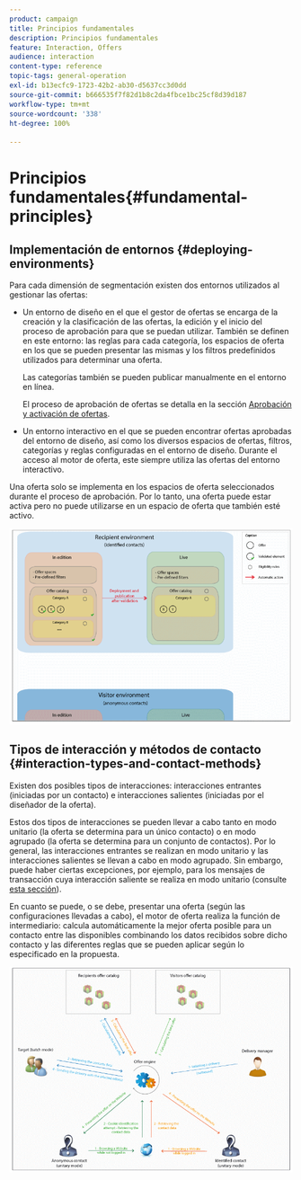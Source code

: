 ```yaml
---
product: campaign
title: Principios fundamentales
description: Principios fundamentales
feature: Interaction, Offers
audience: interaction
content-type: reference
topic-tags: general-operation
exl-id: b13ecfc9-1723-42b2-ab30-d5637cc3d0dd
source-git-commit: b666535f7f82d1b8c2da4fbce1bc25cf8d39d187
workflow-type: tm+mt
source-wordcount: '338'
ht-degree: 100%

---
```


# Principios fundamentales{#fundamental-principles}



## Implementación de entornos {#deploying-environments}

Para cada dimensión de segmentación existen dos entornos utilizados al gestionar las ofertas:

* Un entorno de diseño en el que el gestor de ofertas se encarga de la creación y la clasificación de las ofertas, la edición y el inicio del proceso de aprobación para que se puedan utilizar. También se definen en este entorno: las reglas para cada categoría, los espacios de oferta en los que se pueden presentar las mismas y los filtros predefinidos utilizados para determinar una oferta.

  Las categorías también se pueden publicar manualmente en el entorno en línea.

  El proceso de aprobación de ofertas se detalla en la sección [Aprobación y activación de ofertas](../../interaction/using/approving-and-activating-an-offer.md).

* Un entorno interactivo en el que se pueden encontrar ofertas aprobadas del entorno de diseño, así como los diversos espacios de ofertas, filtros, categorías y reglas configuradas en el entorno de diseño. Durante el acceso al motor de oferta, este siempre utiliza las ofertas del entorno interactivo.

Una oferta solo se implementa en los espacios de oferta seleccionados durante el proceso de aprobación. Por lo tanto, una oferta puede estar activa pero no puede utilizarse en un espacio de oferta que también esté activo.

![](assets/architecture_interaction1.png)

## Tipos de interacción y métodos de contacto {#interaction-types-and-contact-methods}

Existen dos posibles tipos de interacciones: interacciones entrantes (iniciadas por un contacto) e interacciones salientes (iniciadas por el diseñador de la oferta).

Estos dos tipos de interacciones se pueden llevar a cabo tanto en modo unitario (la oferta se determina para un único contacto) o en modo agrupado (la oferta se determina para un conjunto de contactos). Por lo general, las interacciones entrantes se realizan en modo unitario y las interacciones salientes se llevan a cabo en modo agrupado. Sin embargo, puede haber ciertas excepciones, por ejemplo, para los mensajes de transacción cuya interacción saliente se realiza en modo unitario (consulte [esta sección](../../message-center/using/about-transactional-messaging.md)).

En cuanto se puede, o se debe, presentar una oferta (según las configuraciones llevadas a cabo), el motor de oferta realiza la función de intermediario: calcula automáticamente la mejor oferta posible para un contacto entre las disponibles combinando los datos recibidos sobre dicho contacto y las diferentes reglas que se pueden aplicar según lo especificado en la propuesta.

![](assets/architecture_interaction2.png)
